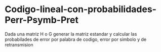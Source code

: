 # Codigo-lineal-con-probabilidades-Perr-Psymb-Pret
Dada una matriz H o G generar la matriz estandar y calcular las probabilades de error por palabra de codigo, error por simbolo y de retransmision
